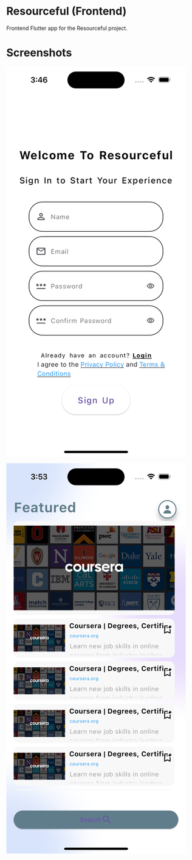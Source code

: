 # Resourceful (Frontend)

Frontend Flutter app for the Resourceful project.

# Screenshots

![alt text](assets/images/screenshot1.png)

![alt text](assets/images/screenshot2.png)
